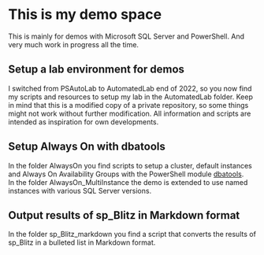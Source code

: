 # This is my demo space

This is mainly for demos with Microsoft SQL Server and PowerShell. And very much work in progress all the time.


## Setup a lab environment for demos

I switched from PSAutoLab to AutomatedLab end of 2022, so you now find my scripts and resources to setup my lab in the AutomatedLab folder. Keep in mind that this is a modified copy of a private repository, so some things might not work without further modification. All information and scripts are intended as inspiration for own developments.


## Setup Always On with dbatools

In the folder AlwaysOn you find scripts to setup a cluster, default instances and Always On Availability Groups with the PowerShell module [dbatools](https://dbatools.io/).  
In the folder AlwaysOn_MultiInstance the demo is extended to use named instances with various SQL Server versions.
 

## Output results of sp_Blitz in Markdown format

In the folder sp_Blitz_markdown you find a script that converts the results of sp_Blitz in a bulleted list in Markdown format.

